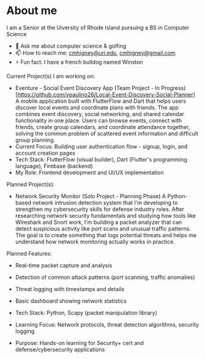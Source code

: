 # About me


I am a Senior at the Uiversity of Rhode Island pursuing a BS in Computer Science

- 💬 Ask me about computer science & golfing
- 📫 How to reach me: cmhigney@uri.edu, cmhigney@gmail.com
- ⚡ Fun fact: I have a french bulldog named Winston

Current Project(s) I am working on:
- Eventure - Social Event Discovery App (Team Project - In Progress) [https://github.com/vpaulino26/Local-Event-Discovery-Social-Planner]
A mobile application built with FlutterFlow and Dart that helps users discover local events and coordinate plans with friends. The app combines event discovery, social networking, and shared calendar functionality in one place. Users can browse events, connect with friends, create group calendars, and coordinate attendance together, solving the common problem of scattered event information and difficult group planning.
- Current Focus: Building user authentication flow - signup, login, and account creation pages
- Tech Stack: FlutterFlow (visual builder), Dart (Flutter's programming language), Firebase (backend)
- My Role: Frontend development and UI/UX implementation
  

Planned Project(s):
- Network Security Monitor (Solo Project - Planning Phase)
A Python-based network intrusion detection system that I'm developing to strengthen my cybersecurity skills for defense industry roles. After researching network security fundamentals and studying how tools like Wireshark and Snort work, I'm building a packet analyzer that can detect suspicious activity like port scans and unusual traffic patterns. The goal is to create something that logs potential threats and helps me understand how network monitoring actually works in practice.

Planned Features:
- Real-time packet capture and analysis
- Detection of common attack patterns (port scanning, traffic anomalies)
- Threat logging with timestamps and details
- Basic dashboard showing network statistics

- Tech Stack: Python, Scapy (packet manipulation library)
- Learning Focus: Network protocols, threat detection algorithms, security logging
- Purpose: Hands-on learning for Security+ cert and defense/cybersecurity applications
